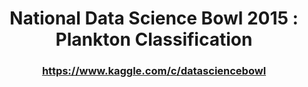 <div align="center"><h1>National Data Science Bowl 2015 : Plankton Classification</h1></div>

<div align = "center"><h3><a href="https://www.kaggle.com/c/datasciencebowl">https://www.kaggle.com/c/datasciencebowl</a></h3></div>
